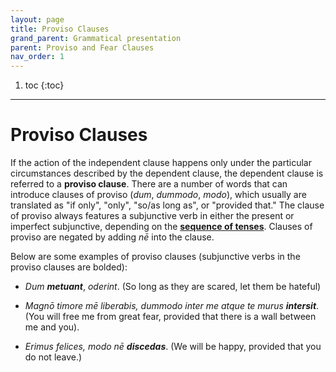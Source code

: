 ```yaml
---
layout: page
title: Proviso Clauses
grand_parent: Grammatical presentation
parent: Proviso and Fear Clauses
nav_order: 1
---
```


1. toc
{:toc}

***

# Proviso Clauses

If the action of the independent clause happens only under the particular circumstances described by the dependent clause, the dependent clause is referred to a **proviso clause**. There are a number of words that can introduce clauses of proviso (*dum*, *dummodo*, *modo*), which usually are translated as "if only", "only", "so/as long as", or "provided that." The clause of proviso always features a subjunctive verb in either the present or imperfect subjunctive, depending on the [**sequence of tenses**](../08-temporal-clauses/#subjunctive-verbs-and-the-sequence-of-tenses/). Clauses of proviso are negated by adding *nē* into the clause.

Below are some examples of proviso clauses (subjunctive verbs in the proviso clauses are bolded):

- *Dum* ***metuant***, *oderint*. (So long as they are scared, let them be hateful)

- *Magnō timore mē liberabis, dummodo inter me atque te murus* ***intersit***. (You will free me from great fear, provided that there is a wall between me and you).

- *Erimus felices, modo nē* ***discedas***. (We will be happy, provided that you do not leave.)
